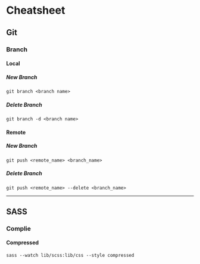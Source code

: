 # Cheatsheet

## Git

### Branch

#### Local

##### New Branch

`git branch <branch name>`

##### Delete Branch

`git branch -d <branch name>`

#### Remote

##### New Branch

`git push <remote_name> <branch_name>`

##### Delete Branch

`git push <remote_name> --delete <branch_name>`

---

## SASS

### Complie

#### Compressed

`sass --watch lib/scss:lib/css --style compressed`